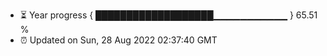 - ⏳ Year progress { ███████████████████▁▁▁▁▁▁▁▁▁▁▁ } 65.51 %
- ⏰ Updated on Sun, 28 Aug 2022 02:37:40 GMT

